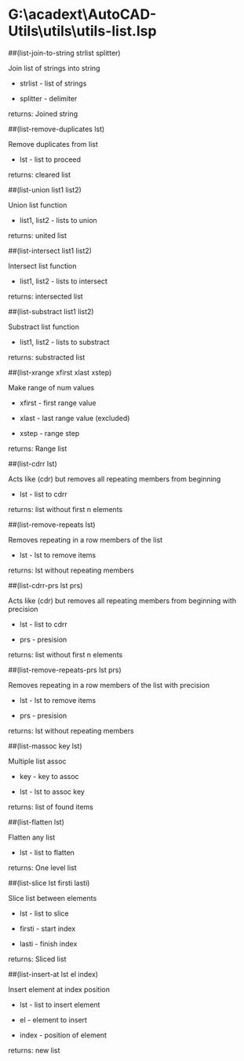 # G:\acadext\AutoCAD-Utils\utils\utils-list.lsp
##(list-join-to-string strlist splitter)
Join list of strings into string
* strlist - list of strings
* splitter - delimiter
returns: Joined string
##(list-remove-duplicates lst)
Remove duplicates from list
* lst - list to proceed
returns: cleared list
##(list-union list1 list2)
Union list function
* list1, list2 - lists to union
returns: united list
##(list-intersect list1 list2)
Intersect list function
* list1, list2 - lists to intersect
returns: intersected list
##(list-substract list1 list2)
Substract list function
* list1, list2 - lists to substract
returns: substracted list
##(list-xrange xfirst xlast xstep)
Make range of num values
* xfirst - first range value
* xlast - last range value (excluded)
* xstep - range step
returns: Range list
##(list-cdrr lst)
Acts like (cdr) but removes all repeating members from beginning
* lst - list to cdrr
returns: list without first n elements
##(list-remove-repeats lst)
Removes repeating in a row members of the list
* lst - lst to remove items
returns: lst without repeating members
##(list-cdrr-prs lst prs)
Acts like (cdr) but removes all repeating members from beginning with precision
* lst - list to cdrr
* prs - presision
returns: list without first n elements
##(list-remove-repeats-prs lst prs)
Removes repeating in a row members of the list with precision
* lst - lst to remove items
* prs - presision
returns: lst without repeating members
##(list-massoc key lst)
Multiple list assoc
* key - key to assoc
* lst - lst to assoc key
returns: list of found items
##(list-flatten lst)
Flatten any list
* lst - list to flatten
returns: One level list
##(list-slice lst firsti lasti)
Slice list between elements
* lst - list to slice
* firsti - start index
* lasti - finish index
returns: Sliced list
##(list-insert-at lst el index)
Insert element at index position
* lst - list to insert element
* el - element to insert
* index - position of element
returns: new list
